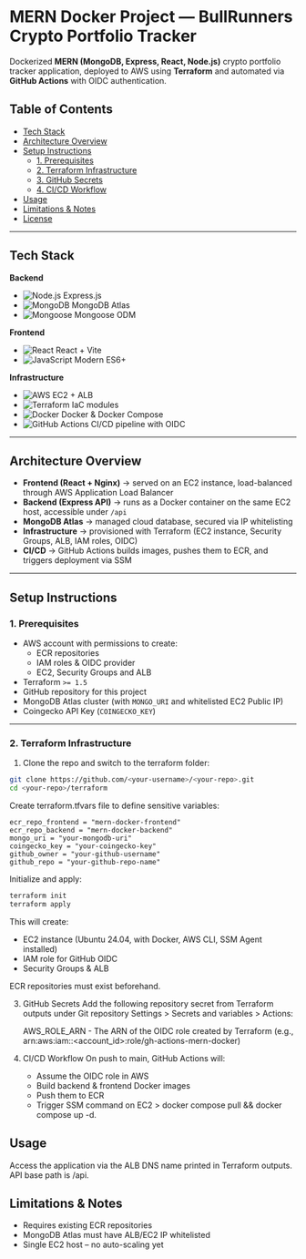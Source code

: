 # MERN Docker Project — BullRunners Crypto Portfolio Tracker

Dockerized **MERN (MongoDB, Express, React, Node.js)** crypto portfolio tracker application, deployed to AWS using **Terraform** and automated via **GitHub Actions** with OIDC authentication.

## Table of Contents

- [Tech Stack](#-tech-stack)
- [Architecture Overview](#-architecture-overview)
- [Setup Instructions](#-setup-instructions)
  - [1. Prerequisites](#1-prerequisites)
  - [2. Terraform Infrastructure](#2-terraform-infrastructure)
  - [3. GitHub Secrets](#3-github-secrets)
  - [4. CI/CD Workflow](#4-cicd-workflow)
- [Usage](#-usage)
- [Limitations & Notes](#-limitations--notes)
- [License](#-license)

---

## Tech Stack

**Backend**

- ![Node.js](https://img.shields.io/badge/Node.js-43853D?logo=node.js&logoColor=white) Express.js
- ![MongoDB](https://img.shields.io/badge/MongoDB-4EA94B?logo=mongodb&logoColor=white) MongoDB Atlas
- ![Mongoose](https://img.shields.io/badge/Mongoose-880000?logo=mongoose&logoColor=white) Mongoose ODM

**Frontend**

- ![React](https://img.shields.io/badge/React-20232A?logo=react&logoColor=61DAFB) React + Vite
- ![JavaScript](https://img.shields.io/badge/JavaScript-323330?logo=javascript&logoColor=F7DF1E) Modern ES6+

**Infrastructure**

- ![AWS](https://img.shields.io/badge/AWS-232F3E?logo=amazon-aws&logoColor=FF9900) EC2 + ALB
- ![Terraform](https://img.shields.io/badge/Terraform-7B42BC?logo=terraform&logoColor=white) IaC modules
- ![Docker](https://img.shields.io/badge/Docker-2496ED?logo=docker&logoColor=white) Docker & Docker Compose
- ![GitHub Actions](https://img.shields.io/badge/GitHub_Actions-2088FF?logo=github-actions&logoColor=white) CI/CD pipeline with OIDC

---

## Architecture Overview

- **Frontend (React + Nginx)** → served on an EC2 instance, load-balanced through AWS Application Load Balancer
- **Backend (Express API)** → runs as a Docker container on the same EC2 host, accessible under `/api`
- **MongoDB Atlas** → managed cloud database, secured via IP whitelisting
- **Infrastructure** → provisioned with Terraform (EC2 instance, Security Groups, ALB, IAM roles, OIDC)
- **CI/CD** → GitHub Actions builds images, pushes them to ECR, and triggers deployment via SSM

---

## Setup Instructions

### 1. Prerequisites

- AWS account with permissions to create:
  - ECR repositories
  - IAM roles & OIDC provider
  - EC2, Security Groups and ALB
- Terraform `>= 1.5`
- GitHub repository for this project
- MongoDB Atlas cluster (with `MONGO_URI` and whitelisted EC2 Public IP)
- Coingecko API Key (`COINGECKO_KEY`)

---

### 2. Terraform Infrastructure

1. Clone the repo and switch to the terraform folder:

```bash
git clone https://github.com/<your-username>/<your-repo>.git
cd <your-repo>/terraform
```

Create terraform.tfvars file to define sensitive variables:

```hcl
ecr_repo_frontend = "mern-docker-frontend"
ecr_repo_backend = "mern-docker-backend"
mongo_uri = "your-mongodb-uri"
coingecko_key = "your-coingecko-key"
github_owner = "your-github-username"
github_repo = "your-github-repo-name"
```

Initialize and apply:

```bash
terraform init
terraform apply
```

This will create:

- EC2 instance (Ubuntu 24.04, with Docker, AWS CLI, SSM Agent installed)
- IAM role for GitHub OIDC
- Security Groups & ALB

ECR repositories must exist beforehand.

3. GitHub Secrets
   Add the following repository secret from Terraform outputs under Git repository Settings > Secrets and variables > Actions:

   AWS_ROLE_ARN - The ARN of the OIDC role created by Terraform (e.g., arn:aws:iam::<account_id>:role/gh-actions-mern-docker)

4. CI/CD Workflow
   On push to main, GitHub Actions will:
   - Assume the OIDC role in AWS
   - Build backend & frontend Docker images
   - Push them to ECR
   - Trigger SSM command on EC2 > docker compose pull && docker compose up -d.

## Usage

Access the application via the ALB DNS name printed in Terraform outputs.
API base path is /api.

## Limitations & Notes

- Requires existing ECR repositories
- MongoDB Atlas must have ALB/EC2 IP whitelisted
- Single EC2 host – no auto-scaling yet
